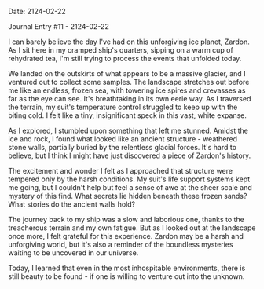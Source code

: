Date: 2124-02-22

Journal Entry #11 - 2124-02-22

I can barely believe the day I've had on this unforgiving ice planet, Zardon. As I sit here in my cramped ship's quarters, sipping on a warm cup of rehydrated tea, I'm still trying to process the events that unfolded today.

We landed on the outskirts of what appears to be a massive glacier, and I ventured out to collect some samples. The landscape stretches out before me like an endless, frozen sea, with towering ice spires and crevasses as far as the eye can see. It's breathtaking in its own eerie way. As I traversed the terrain, my suit's temperature control struggled to keep up with the biting cold. I felt like a tiny, insignificant speck in this vast, white expanse.

As I explored, I stumbled upon something that left me stunned. Amidst the ice and rock, I found what looked like an ancient structure - weathered stone walls, partially buried by the relentless glacial forces. It's hard to believe, but I think I might have just discovered a piece of Zardon's history.

The excitement and wonder I felt as I approached that structure were tempered only by the harsh conditions. My suit's life support systems kept me going, but I couldn't help but feel a sense of awe at the sheer scale and mystery of this find. What secrets lie hidden beneath these frozen sands? What stories do the ancient walls hold?

The journey back to my ship was a slow and laborious one, thanks to the treacherous terrain and my own fatigue. But as I looked out at the landscape once more, I felt grateful for this experience. Zardon may be a harsh and unforgiving world, but it's also a reminder of the boundless mysteries waiting to be uncovered in our universe.

Today, I learned that even in the most inhospitable environments, there is still beauty to be found - if one is willing to venture out into the unknown.